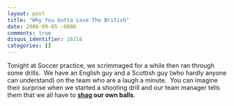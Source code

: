 ```yaml
---
layout: post
title: "Why You Gotta Love The British"
date: 2006-09-05 -0800
comments: true
disqus_identifier: 16316
categories: []
---
```

Tonight at Soccer practice, we scrimmaged for a while then ran through
some drills.  We have an English guy and a Scottish guy (who hardly
anyone can understand) on the team who are a laugh a minute.  You can
imagine their surprise when we started a shooting drill and our team
manager tells them that we all have to
**[shag](http://en.wikipedia.org/wiki/Shag) our own balls**.

